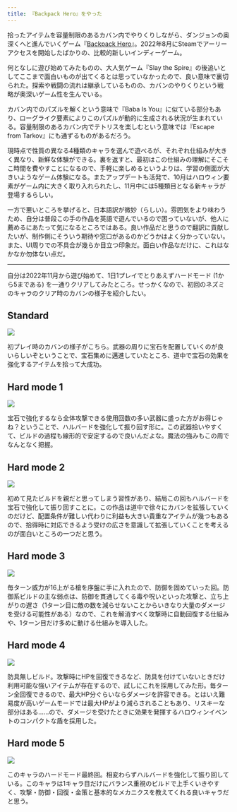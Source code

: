 ```yaml
---
title: 『Backpack Hero』をやった
---
```

拾ったアイテムを容量制限のあるカバン内でやりくりしながら、ダンジョンの奥深くへと進んでいくゲーム『[Backpack Hero](https://store.steampowered.com/app/1970580/Backpack_Hero/)』。2022年8月にSteamでアーリーアクセスを開始したばかりの、比較的新しいインディーゲーム。

何となしに遊び始めてみたものの、大人気ゲーム『Slay the Spire』の後追いとしてここまで面白いものが出てくるとは思っていなかったので、良い意味で裏切られた。探索や戦闘の流れは継承しているものの、カバンのやりくりという戦略が奥深いゲーム性を生んでいる。

カバン内でのパズルを解くという意味で『Baba Is You』に似ている部分もあり、ローグライク要素によりこのパズルが動的に生成される状況が生まれている。容量制限のあるカバン内でテトリスを楽しむという意味では『Escape from Tarkov』にも通ずるものがあるだろう。

現時点で性質の異なる4種類のキャラを選んで遊べるが、それぞれ仕組みが大きく異なり、新鮮な体験ができる。裏を返すと、最初はこの仕組みの理解にそこそこ時間を費やすことになるので、手軽に楽しめるというよりは、学習の側面が大きいようなゲーム体験になる。またアップデートも活発で、10月はハロウィン要素がゲーム内に大きく取り入れられたし、11月中には5種類目となる新キャラが登場するらしい。

一方で悪いところを挙げると、日本語訳が微妙（らしい）。雰囲気をより味わうため、自分は普段この手の作品を英語で遊んでいるので困っていないが、他人に薦めるにあたって気になるところではある。良い作品だと思うので翻訳に貢献したいが、制作側にそういう期待や窓口があるのかどうかはよく分かっていない。また、UI周りでの不具合が幾らか目立つ印象だ。面白い作品なだけに、これはなかなか勿体ない点だ。

* * *

自分は2022年11月から遊び始めて、1日1プレイでとりあえずハードモード (1から5まである) を一通りクリアしてみたところ。せっかくなので、初回のネズミのキャラのクリア時のカバンの様子を紹介したい。

Standard
--------

![](https://lh6.googleusercontent.com/EeVGOXK9BXRaLgdoIjJbyr2S-tEQFDTiJRSut27DqPCuaaRx1O1po17SCHifIxR5qxGgq_2SuPM5zqDSCmYDQBnKgezjJxjuRx-iHyCQDrL0JZvBvPQhPNc0VIZDfeBaLC8a1LZZqTFK887gvXWPJjiiTBnk9BPZmUse7jh1iZrRl_-M8JcgVigSUKp1gA)

初プレイ時のカバンの様子がこちら。武器の周りに宝石を配置していくのが良いらしいぞということで、宝石集めに邁進していたところ、道中で宝石の効果を強化するアイテムを拾って大成功。

Hard mode 1
-----------

![](https://lh5.googleusercontent.com/e7jw-eJkwGzWjNWcgjPNJMoI9etHAURvHpcyVX75VbexT3cOmHMxWbo-eRfu9e_EAgGlLr04ThRQcOsAIXiOBHmvuKV9iYFu4FrIy0KESDt5F3DRldN9NijihRFQ8-wvBllkd3lOS_V6z4u7Gr0g7TDeDe_imypI7-D3pXsCeftRjPnJfJ2aTjqBgt0F-w)

宝石で強化するなら全体攻撃できる使用回数の多い武器に盛った方がお得じゃね？ということで、ハルバードを強化して振り回す形に。この武器拾いやすくて、ビルドの過程も線形的で安定するので良いんだよな。魔法の強みもこの周でなんとなく把握。

Hard mode 2
-----------

![](https://lh5.googleusercontent.com/TePcWtLyAZl2eyC6xO2pmCk1t-ttC0L2XRYC9HHd3eK1piMSnyqhFqEuMbR-AYKlDQfu3lslnj5spuSsXTyiv-07H_RWDvyXvNQJ3luClk6KDYBNsRrWAcTefV-rtu3AKJGlRs4B-l4lm99yhWPeAo-lLQw8divVxAq7ZtsZwK49TyQahL0LoqYXlFRbQA)

初めて見たビルドを親だと思ってしまう習性があり、結局この回もハルバードを宝石で強化して振り回すことに。この作品は道中で徐々にカバンを拡張していくのだけど、配置条件が難しい代わりに利益も大きい貴重なアイテムが幾つもあるので、拾得時に対応できるよう受けの広さを意識して拡張していくことを考えるのが面白いところの一つだと思う。

Hard mode 3
-----------

![](https://lh3.googleusercontent.com/v4ep8HjGtieyWlS-coW-g4cfD1OtKlmlwJCeTfCmT_chHK7TfjpeggBczBHV0FzTzcWxHJ6s-DhKrOMKpDwGSxtSicNNUU0gPHNPoiB0lmJ6Gs7Acj2tsZ1agOFrwDqr6F_Uz6q-Fnh1FJ5AIhFNOmZ6PHPxCvzuO3K_kzdQsL_23qzP51pWX3hlzhlADw)

毎ターン威力が16上がる槍を序盤に手に入れたので、防御を固めていった回。防御系ビルドの主な弱点は、防御を貫通してくる毒や呪いといった攻撃と、立ち上がりの遅さ（1ターン目に敵の数を減らせないことからいきなり大量のダメージを受ける可能性がある）なので、これを解消すべく攻撃時に自動回復する仕組みや、1ターン目だけ多めに動ける仕組みを導入した。

Hard mode 4
-----------

![](https://lh3.googleusercontent.com/sM31yi0INQtRuX3lKxWtvUIh8iZbDii803o4xA0MccuxeatiMhyAJR51tE3TRqzDFDTp1Ei0CkgyPFnkZ2iCKhkER-0W9y8lxkC_y9hzBghGp_-gDqA7bUCqf9hSbWIaOWGd7xiePzkacIdk3mcbg9bxMsKPAV4DsxNoPAOsY1Ag1jjbbKBhG3Kho7t2Ug)

防具無しビルド。攻撃時にHPを回復できるなど、防具を付けていないときだけ利用可能な強いアイテムが存在するので、試しにこれを採用してみた形。毎ターン全回復できるので、最大HP分ぐらいならダメージを許容できる。とはいえ難易度が高いゲームモードでは最大HPがより減らされることもあり、リスキーな部分はある……ので、ダメージを受けたときに効果を発揮するハロウィンイベントのコンパクトな盾を採用した。

Hard mode 5
-----------

![](https://lh6.googleusercontent.com/SquboqOAjVmnnRTydDMXqAGSBmpcd4N79wCF4I9iwrwMF4-wWaSBASEMyHyQ9vuLBz6XhiOcAA-nM9UC5RDR_PR3J3CcR_mFHLE7JsHidlLOyiz6GWyWk-Lv34E-AZAWfR0AK2svXr8RsLDN15Q-yVTR9IS0eoZGhbiuLqxsWIf7MovbWg6Y1Uy9ZUAgmQ)

このキャラのハードモード最終回。相変わらずハルバードを強化して振り回している。このキャラは1キャラ目だけにバランス重視のビルドで上手くいきやすく、攻撃・防御・回復・金策と基本的なメカニクスを教えてくれる良いキャラだと思う。
